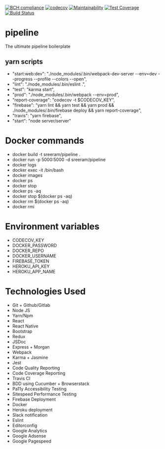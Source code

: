 [![BCH compliance](https://bettercodehub.com/edge/badge/sreerampr/pipeline?branch=master)](https://bettercodehub.com/)
[![codecov](https://codecov.io/gh/sreerampr/pipeline/branch/master/graph/badge.svg)](https://codecov.io/gh/sreerampr/pipeline)
[![Maintainability](https://api.codeclimate.com/v1/badges/2f0c56c3135cdf0ab74e/maintainability)](https://codeclimate.com/github/sreerampr/pipeline/maintainability)
[![Test Coverage](https://api.codeclimate.com/v1/badges/2f0c56c3135cdf0ab74e/test_coverage)](https://codeclimate.com/github/sreerampr/pipeline/test_coverage)
[![Build Status](https://travis-ci.org/sreerampr/pipeline.svg?branch=develop)](https://travis-ci.org/sreerampr/pipeline)

# pipeline
The ultimate pipeline boilerplate

## yarn scripts
* "start:web:dev": "./node_modules/.bin/webpack-dev-server --env=dev --progress --profile --colors --open",
* "lint": "./node_modules/.bin/eslint .",
* "test": "karma start",
* "prod": "./node_modules/.bin/webpack --env=prod",
* "report-coverage": "codecov -t $CODECOV_KEY",
* "firebase": "yarn lint && yarn test && yarn prod && ./node_modules/.bin/firebase deploy && yarn report-coverage",
* "travis": "yarn firebase",
* "start": "node server/server"

# Docker commands
* docker build -t sreeram/pipeline .
* docker run -p 5000:5000 -d sreeram/pipeline
* docker logs <containerId>
* docker exec -it <containerId> /bin/bash
* docker images
* docker ps
* docker stop <containerId>
* docker ps -aq
* docker stop $(docker ps -aq)
* docker rm $(docker ps -aq)
* docker rmi <imageID>

# Environment variables
* CODECOV_KEY
* DOCKER_PASSWORD
* DOCKER_REPO
* DOCKER_USERNAME
* FIREBASE_TOKEN
* HEROKU_API_KEY
* HEROKU_APP_NAME

# Technologies Used
* Git + Github/Gitlab
* Node JS
* Yarn/Npm
* React
* React Native
* Bootstrap
* Redux
* JSDoc
* Express + Morgan
* Webpack
* Karma + Jasmine
* Jest
* Code Quality Reporting
* Code Coverage Reporting
* Travis CI
* BDD using Cucumber + Browserstack
* Pa11y Accessibility Testing
* Sitespeed Performance Testing
* Firebase Deployment
* Docker
* Heroku deployment
* Slack notification
* Eslint
* Editorconfig
* Google Analytics
* Google Adsense
* Google Pagespeed
